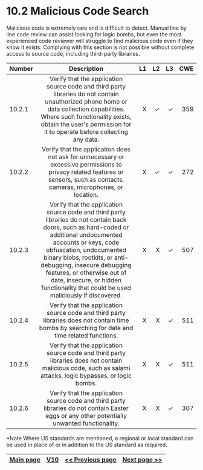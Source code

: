 # 10.2 Malicious Code Search

Malicious code is extremely rare and is difficult to detect. Manual line by line code review can assist looking for logic bombs, but even the most experienced code reviewer will struggle to find malicious code even if they know it exists.
Complying with this section is not possible without complete access to source code, including third-party libraries.


| Number       | Description     | L1    		| L2         | L3 		   | CWE		|
| :------------- | :----------: | -----------: | -----------:|-----------:| -----------:|
| 10.2.1 | Verify that the application source code and third party libraries do not contain unauthorized phone home or data collection capabilities. Where such functionality exists, obtain the user's permission for it to operate before collecting any data.| X 	 | ✓   | ✓   | 359 |
| 10.2.2 | Verify that the application does not ask for unnecessary or excessive permissions to privacy related features or sensors, such as contacts, cameras, microphones, or location.| X 	 | ✓   | ✓   | 272|
| 10.2.3 | Verify that the application source code and third party libraries do not contain back doors, such as hard-coded or additional undocumented accounts or keys, code obfuscation, undocumented binary blobs, rootkits, or anti-debugging, insecure debugging features, or otherwise out of date, insecure, or hidden functionality that could be used maliciously if discovered.| X 	 | X   | ✓   | 507 |
| 10.2.4 | Verify that the application source code and third party libraries does not contain time bombs by searching for date and time related functions.| X 	 | X   | ✓   | 511 |
| 10.2.5 | Verify that the application source code and third party libraries does not contain malicious code, such as salami attacks, logic bypasses, or logic bombs.| X 	 | X   | ✓   | 511 |
| 10.2.6 | Verify that the application source code and third party libraries do not contain Easter eggs or any other potentially unwanted functionality.| X 	 | X    | ✓   | 307 |

*Note
Where US standards are mentioned, a regional or local standard can be used in place of or in addition to the US standard as required.

[Main page](../README.md) | [V10](README.md) | [<< Previous page](v10.1_Code_Integrity_Controls.md) |  [Next page >>](v10.3_Deployed_Application_Integrity_Controls.md)
| --- | --- | --- | --- |
